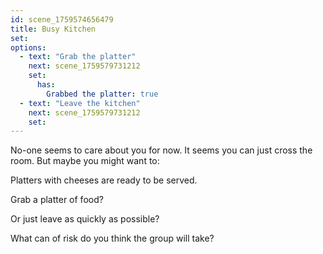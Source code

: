 ```yaml
---
id: scene_1759574656479
title: Busy Kitchen
set:
options:
  - text: "Grab the platter"
    next: scene_1759579731212
    set:
      has:
        Grabbed the platter: true
  - text: "Leave the kitchen"
    next: scene_1759579731212
    set:
---
```


No-one seems to care about you for now. It seems you can just cross the room.
But maybe you might want to:

Platters with cheeses are ready to be served.

Grab a platter of food?

Or just leave as quickly as possible? 

What can of risk do you think the group will take? 
